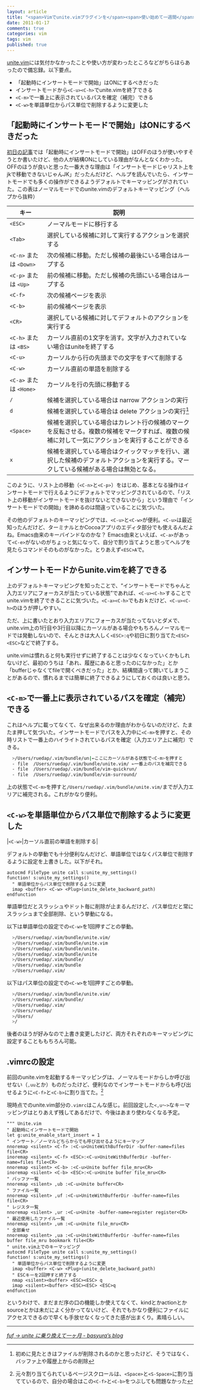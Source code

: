 ```yaml
---
layout: article
title: "<span>Vimでunite.vimプラグインを</span><span>使い始めて一週間</span>"
date: 2011-01-17
comments: true
categories: vim
tags: vim
published: true
---
```


[unite.vim](/2011/01/10/vim-unite-plugin)には気付かなかったことや使い方が変わったところなどがちらほらあったので備忘録。以下要点。

- 「起動時にインサートモードで開始」はONにするべきだった
- インサートモードから`<C-u><C-h>`でunite.vimを終了できる
- `<C-m>`で一番上に表示されているパスを確定（補完）できる
- `<C-w>`を単語単位からパス単位で削除するように変更した

<!-- READMORE -->


## 「起動時にインサートモードで開始」はONにするべきだった

[初日の記事](/2011/01/10/vim-unite-plugin)では「起動時にインサートモードで開始」はOFFのほうが使いやすそうとか書いたけど、他の人が結構ONにしている理由がなんとなくわかった。OFFのほうが良いと思った一番大きな理由は「インサートモードじゃリスト上をjkで移動できないじゃんJK」だったんだけど、ヘルプを読んでいたら、インサートモードでも多くの操作ができるようデフォルトでキーマッピングがされていた。この表はノーマルモードでのunite.vimのデフォルトキーマッピング（ヘルプから抜粋）

|キー|説明|
|-|-|
|`<ESC>`|ノーマルモードに移行する|
|`<Tab>`|選択している候補に対して実行するアクションを選択する|
|`<C-n>` または `<Down>`|次の候補に移動。ただし候補の最後にいる場合はループする|
|`<C-p>` または `<Up>`|前の候補に移動。ただし候補の先頭にいる場合はループする|
|`<C-f>`|次の候補ページを表示|
|`<C-b>`|前の候補ページを表示|
|`<CR>`|選択している候補に対してデフォルトのアクションを実行する|
|`<C-h>` または `<BS>`|カーソル直前の1文字を消す。文字が入力されていない場合はuniteを終了する|
|`<C-u>`|カーソルから行の先頭までの文字をすべて削除する|
|`<C-w>`|カーソル直前の単語を削除する|
|`<C-a>` または `<Home>`|カーソルを行の先頭に移動する|
|`/`|候補を選択している場合は narrow アクションの実行|
|`d`|候補を選択している場合は delete アクションの実行[^1]|
|`<Space>`|候補を選択している場合はカレント行の候補のマークを反転させる。複数の候補をマークすれば、複数の候補に対して一気にアクションを実行することができる|
|`x`|候補を選択している場合はクイックマッチを行い、選択した候補のデフォルトアクションを実行する。マークしている候補がある場合は無効となる。|

このように、リスト上の移動（`<C-n>`と`<C-p>`）をはじめ、基本となる操作はインサートモードで行えるようにデフォルトでマッピングされているので、「リスト上の移動がインサートモードを抜けないとできないから」という理由で「インサートモードでの開始」を諦めるのは間違っていることに気づいた。

その他のデフォルトのキーマッピングでは、`<C-u>`と`<C-w>`が便利。`<C-u>`は最近知ったんだけど、ターミナルとかCocoaアプリのエディタ部分でも使えるんだよね。Emacs由来のキーバインドなのかな？ Emacs由来といえば、`<C-a>`があって`<C-e>`がないのがちょっと気になって、自分で割り当てようと思ってヘルプを見たらコマンドそのものがなかった。とりあえず`<ESC>A`で。

## インサートモードからunite.vimを終了できる

上のデフォルトキーマッピングを知ったことで、“インサートモードでちゃんと入力エリアにフォーカスが当たっている状態”であれば、`<C-u><C-h>`することでunite.vimを終了できることに気づいた。`<C-a><C-h>`でもおｋだけど、`<C-u><C-h>`のほうが押しやすい。

ただ、上に書いたとおり入力エリアにフォーカスが当たってないとダメで、unite.vim上の1行目や3行目以降にカーソルがある場合やもちろんノーマルモードでは発動しないので、そんときは大人しく`<ESC>:q`や初日に割り当てた`<ESC><ESC>`などで終了する。

unite.vimは慣れると何も実行せずに終了することは少なくなっていくかもしれないけど、最初のうちは「あれ、履歴にあると思ったのになかった」とか「bufferじゃなくてfileで開くべきだった」とか、結構間違って開いてしまうことがあるので、慣れるまでは簡単に終了できるようにしておくのは良いと思う。


## `<C-m>`で一番上に表示されているパスを確定（補完）できる

これはヘルプに載ってなくて、なぜ出来るのか理由がわからないのだけど、たまたま押して気づいた。インサートモードでパスを入力中に`<C-m>`を押すと、その時リストで一番上のハイライトされているパスを確定（入力エリア上に補完）できる。

~~~ sh
  >/Users/ruedap/.vim/bundle/un|←ここにカーソルがある状態で<C-m>を押すと
  - file  /Users/ruedap/.vim/bundle/unite.vim/ ←一番上のパスを補完できる
  - file  /Users/ruedap/.vim/bundle/vim-quickrun/
  - file  /Users/ruedap/.vim/bundle/vim-surround/
~~~

上の状態で`<C-m>`を押すと`/Users/ruedap/.vim/bundle/unite.vim/`までが入力エリアに補完される。これがかなり便利。


## `<C-w>`を単語単位からパス単位で削除するように変更した

|`<C-w>`|カーソル直前の単語を削除する|

デフォルトの挙動でも十分便利なんだけど、単語単位ではなくパス単位で削除するように設定を上書きした。以下がそれ。

~~~ vim
autocmd FileType unite call s:unite_my_settings()
function! s:unite_my_settings()
  " 単語単位からパス単位で削除するように変更
  imap <buffer> <C-w> <Plug>(unite_delete_backward_path)
endfunction
~~~

単語単位だとスラッシュやドット毎に削除が止まるんだけど、パス単位だと常にスラッシュまで全部削除、という挙動になる。

以下は単語単位の設定での`<C-w>`を1回押すごとの挙動。

~~~ sh
  >/Users/ruedap/.vim/bundle/unite.vim/
  >/Users/ruedap/.vim/bundle/unite.vim
  >/Users/ruedap/.vim/bundle/unite.
  >/Users/ruedap/.vim/bundle/unite
  >/Users/ruedap/.vim/bundle/
  >/Users/ruedap/.vim/bundle
  >/Users/ruedap/.vim/
~~~

以下はパス単位の設定での`<C-w>`を1回押すごとの挙動。

~~~ sh
  >/Users/ruedap/.vim/bundle/unite.vim/
  >/Users/ruedap/.vim/bundle/
  >/Users/ruedap/.vim/
  >/Users/ruedap/
  >/Users/
  >/
~~~

後者のほうが好みなので上書き変更したけど、両方それぞれのキーマッピングに設定することももちろん可能。


## .vimrcの設定

前回のunite.vimを起動するキーマッピングは、ノーマルモードからしか呼び出せない（`,uu`とか）ものだったけど、便利なのでインサートモードからも呼び出せるように`<C-f>`と`<C-b>`に割り当てた。[^2]

現時点でのunite.vim部分の`.vimrc`はこんな感じ。前回設定した`<,u～>`なキーマッピングはとりあえず残してあるだけで、今後はあまり使わなくなる予定。

~~~ vim
""" Unite.vim
" 起動時にインサートモードで開始
let g:unite_enable_start_insert = 1
" インサート／ノーマルどちらからでも呼び出せるようにキーマップ
nnoremap <silent> <C-f> :<C-u>UniteWithBufferDir -buffer-name=files file<CR>
inoremap <silent> <C-f> <ESC>:<C-u>UniteWithBufferDir -buffer-name=files file<CR>
nnoremap <silent> <C-b> :<C-u>Unite buffer file_mru<CR>
inoremap <silent> <C-b> <ESC>:<C-u>Unite buffer file_mru<CR>
" バッファ一覧
nnoremap <silent> ,ub :<C-u>Unite buffer<CR>
" ファイル一覧
nnoremap <silent> ,uf :<C-u>UniteWithBufferDir -buffer-name=files file<CR>
" レジスタ一覧
nnoremap <silent> ,ur :<C-u>Unite -buffer-name=register register<CR>
" 最近使用したファイル一覧
nnoremap <silent> ,um :<C-u>Unite file_mru<CR>
" 全部乗せ
nnoremap <silent> ,ua :<C-u>UniteWithBufferDir -buffer-name=files buffer file_mru bookmark file<CR>
" unite.vim上でのキーマッピング
autocmd FileType unite call s:unite_my_settings()
function! s:unite_my_settings()
  " 単語単位からパス単位で削除するように変更
  imap <buffer> <C-w> <Plug>(unite_delete_backward_path)
  " ESCキーを2回押すと終了する
  nmap <silent><buffer> <ESC><ESC> q
  imap <silent><buffer> <ESC><ESC> <ESC>q
endfunction
~~~

というわけで、まだまだ序の口の機能しか使えてなくて、kindとかactionとかsourceとかは未だによく分かってないけど、それでもかなり便利にファイルにアクセスできるので早くも手放せなくなってきた感が出まくり。素晴らしい。

* * *

<cite>[fuf → unite に乗り換えて一ヶ月 - basyura’s blog](http://d.hatena.ne.jp/basyura/20101005/p1)</cite>

[^1]: 初めに見たときはファイルが削除されるのかと思ったけど、そうではなく、バッファ上や履歴上からの削除
[^2]: 元々割り当てられているページスクロールは、`<Space>`と`<S-Space>`に割り当てているので、自分の場合はこの`<C-f>`と`<C-b>`をつぶしても問題なかった
